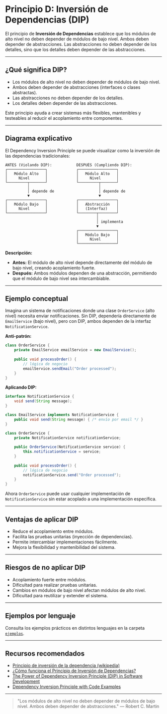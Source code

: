 # Principio D: Inversión de Dependencias (DIP)

El principio de **Inversión de Dependencias** establece que los módulos de alto nivel no deben depender de módulos de bajo nivel. Ambos deben depender de abstracciones. Las abstracciones no deben depender de los detalles, sino que los detalles deben depender de las abstracciones.

---

## ¿Qué significa DIP?

- Los módulos de alto nivel no deben depender de módulos de bajo nivel.
- Ambos deben depender de abstracciones (interfaces o clases abstractas).
- Las abstracciones no deben depender de los detalles.
- Los detalles deben depender de las abstracciones.

Este principio ayuda a crear sistemas más flexibles, mantenibles y testeables al reducir el acoplamiento entre componentes.

---

## Diagrama explicativo

El Dependency Inversion Principle se puede visualizar como la inversión de las dependencias tradicionales:

```
ANTES (Violando DIP):           DESPUÉS (Cumpliendo DIP):
┌─────────────────┐             ┌─────────────────┐
│   Módulo Alto   │             │   Módulo Alto   │
│     Nivel       │             │     Nivel       │
└─────────┬───────┘             └─────────┬───────┘
          │                               │
          │ depende de                    │ depende de
          ▼                               ▼
┌─────────────────┐             ┌─────────────────┐
│   Módulo Bajo   │             │   Abstracción   │
│     Nivel       │             │   (Interfaz)    │
└─────────────────┘             └────────┬────────┘
                                         │
                                         │ implementa
                                         ▼
                                ┌─────────────────┐
                                │   Módulo Bajo   │
                                │     Nivel       │
                                └─────────────────┘
```

**Descripción:**
- **Antes:** El módulo de alto nivel depende directamente del módulo de bajo nivel, creando acoplamiento fuerte.
- **Después:** Ambos módulos dependen de una abstracción, permitiendo que el módulo de bajo nivel sea intercambiable.

---

## Ejemplo conceptual

Imagina un sistema de notificaciones donde una clase `OrderService` (alto nivel) necesita enviar notificaciones. Sin DIP, dependería directamente de `EmailService` (bajo nivel), pero con DIP, ambos dependen de la interfaz `NotificationService`.

**Anti-patrón:**
```java
class OrderService {
    private EmailService emailService = new EmailService();
    
    public void processOrder() {
        // lógica de negocio
        emailService.sendEmail("Order processed");
    }
}
```

**Aplicando DIP:**
```java
interface NotificationService {
    void send(String message);
}

class EmailService implements NotificationService {
    public void send(String message) { /* envío por email */ }
}

class OrderService {
    private NotificationService notificationService;
    
    public OrderService(NotificationService service) {
        this.notificationService = service;
    }
    
    public void processOrder() {
        // lógica de negocio
        notificationService.send("Order processed");
    }
}
```

Ahora `OrderService` puede usar cualquier implementación de `NotificationService` sin estar acoplado a una implementación específica.

---

## Ventajas de aplicar DIP

- Reduce el acoplamiento entre módulos.
- Facilita las pruebas unitarias (inyección de dependencias).
- Permite intercambiar implementaciones fácilmente.
- Mejora la flexibilidad y mantenibilidad del sistema.

---

## Riesgos de no aplicar DIP

- Acoplamiento fuerte entre módulos.
- Dificultad para realizar pruebas unitarias.
- Cambios en módulos de bajo nivel afectan módulos de alto nivel.
- Dificultad para reutilizar y extender el sistema.

---

## Ejemplos por lenguaje

Consulta los ejemplos prácticos en distintos lenguajes en la carpeta [`ejemplos`](./ejemplos/README.md).

---

## Recursos recomendados

- [Principio de inversión de la dependencia (wikipedia)](https://es.wikipedia.org/wiki/Principio_de_inversi%C3%B3n_de_la_dependencia)
- [¿Cómo funciona el Principio de Inversión de Dependencias?](https://keepcoding.io/blog/principio-de-inversion-de-dependencias/)
- [The Power of Dependency Inversion Principle (DIP) in Software Development](https://dev.to/tkarropoulos/the-power-of-dependency-inversion-principle-dip-in-software-development-4klk)
- [Dependency Inversion Principle with Code Examples](https://stackify.com/dependency-inversion-principle/)

---

> "Los módulos de alto nivel no deben depender de módulos de bajo nivel. Ambos deben depender de abstracciones." — Robert C. Martin
